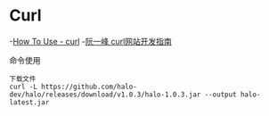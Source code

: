 # Curl
-[How To Use - curl](https://curl.haxx.se/docs/manpage.html)
-[阮一峰 curl网站开发指南](http://www.ruanyifeng.com/blog/2011/09/curl.html)


命令使用
```
下载文件
curl -L https://github.com/halo-dev/halo/releases/download/v1.0.3/halo-1.0.3.jar --output halo-latest.jar



```